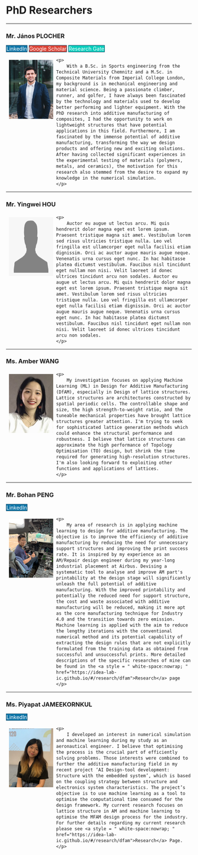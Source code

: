 <h1> PhD Researchers </h1>
<!-- Add icon library -->
<link rel="stylesheet" href="https://cdnjs.cloudflare.com/ajax/libs/font-awesome/4.7.0/css/font-awesome.min.css">
<hr>
<h3 id="janos"> Mr. János PLOCHER </h3>
<a href="https://www.linkedin.com/in/j%C3%A1nos-plocher-76ab60127/" style="text-decoration: none;" title="LinkedIn" class="btn btn-linkedin btn-lg" target = "_blank"><i class="fa fa-linkedin fa-fw"></i> LinkedIn</a>
<a href="https://scholar.google.com/citations?user=W8pi7-AAAAAJ&hl=de" style="text-decoration: none;" title="Google" class="Google" target = "_blank"><i class="fa fa-google fa-fw"></i> Google Scholar</a>
<a href="https://www.researchgate.net/profile/Janos-Plocher" style="text-decoration: none;" title="researchGate" class="researchGate" target = "_blank"> Research Gate</a>
<div class="square">
	<div>
		<img src="/../_profilePhotos/janos.jpg" width=120 height=160
				alt="János">
	</div>
	
	<p>
		With a B.Sc. in Sports engineering from the Technical University Chemnitz and a M.Sc. in Composite Materials from Imperial College London, my background is in mechanical engineering and material science. Being a passionate climber, runner, and golfer, I have always been fascinated by the technology and materials used to develop better performing and lighter equipment. With the PhD research into additive manufacturing of composites, I had the opportunity to work on lightweight structures that have potential applications in this field. Furthermore, I am fascinated by the immense potential of additive manufacturing, transforming the way we design products and offering new and exciting solutions. After having collected significant experiences in the experimental testing of materials (polymers, metals, and ceramics), the motivation for this research also stemmed from the desire to expand my knowledge in the numerical simulation. 
	</p>
</div>

<hr>
<h3 id="yingwei"> Mr. Yingwei HOU </h3>
<!-- <a href="#" style="text-decoration: none;" title="LinkedIn" class="btn btn-linkedin btn-lg" target = "_blank"><i class="fa fa-linkedin fa-fw"></i> LinkedIn</a> -->
<!-- <a href="#" style="text-decoration: none;" title="Twitter" class="twitter" target = "_blank"><i class="fa fa-twitter fa-fw"></i> Tweet</a> -->
<div class="square">
	<div>
		<img src="/../_profilePhotos/dummy1.png" width=120 height=160
				alt="Yingwei">
	</div>
	
	<p>
		Auctor eu augue ut lectus arcu. Mi quis hendrerit dolor magna eget est lorem ipsum. Praesent tristique magna sit amet. Vestibulum lorem sed risus ultricies tristique nulla. Leo vel fringilla est ullamcorper eget nulla facilisi etiam dignissim. Orci ac auctor augue mauris augue neque. Venenatis urna cursus eget nunc. In hac habitasse platea dictumst vestibulum. Faucibus nisl tincidunt eget nullam non nisi. Velit laoreet id donec ultrices tincidunt arcu non sodales. Auctor eu augue ut lectus arcu. Mi quis hendrerit dolor magna eget est lorem ipsum. Praesent tristique magna sit amet. Vestibulum lorem sed risus ultricies tristique nulla. Leo vel fringilla est ullamcorper eget nulla facilisi etiam dignissim. Orci ac auctor augue mauris augue neque. Venenatis urna cursus eget nunc. In hac habitasse platea dictumst vestibulum. Faucibus nisl tincidunt eget nullam non nisi. Velit laoreet id donec ultrices tincidunt arcu non sodales.
	</p>
</div>

<hr>
<h3 id="amber"> Ms. Amber WANG </h3>
<!-- <a href="#" style="text-decoration: none;" title="LinkedIn" class="btn btn-linkedin btn-lg" target = "_blank"><i class="fa fa-linkedin fa-fw"></i> LinkedIn</a> -->
<!-- <a href="#" style="text-decoration: none;" title="Twitter" class="twitter" target = "_blank"><i class="fa fa-twitter fa-fw"></i> Tweet</a> -->
<div class="square">
	<div>
		<img src="/../_profilePhotos/amber.jpg" width=120 height=160
				alt="Amber">
	</div>
	
	<p>
		My investigation focuses on applying Machine Learning (ML) in Design for Additive Manufacturing (DfAM), especially in Design of lattice structures. Lattice structures are architectures constructed by spatial periodic cells. The controllable shape and size, the high strength-to-weight ratio, and the tuneable mechanical properties have brought lattice structures greater attention. I'm trying to seek for sophisticated lattice generation methods which could enhance the structural performance and robustness. I believe that lattice structures can approximate the high performance of Topology Optimisation (TO) design, but shrink the time required for generating high-resolution structures. I'm also looking forward to exploiting other functions and applications of lattices.
	</p>
</div>

<hr>
<h3 id="bohan"> Mr. Bohan PENG </h3>
<a href="https://www.linkedin.com/in/bohan-peng-573724147?lipi=urn%3Ali%3Apage%3Ad_flagship3_profile_view_base_contact_details%3B%2BWE3htgqQReLi0wGtMulFQ%3D%3D" style="text-decoration: none;" title="LinkedIn" class="btn btn-linkedin btn-lg" target = "_blank"><i class="fa fa-linkedin fa-fw"></i> LinkedIn</a>
<div class="square">
	<div>
		<img src="/../_profilePhotos/bohan.jpg" width=120 height=160
				alt="Bohan" >
	</div>
	
	<p>
		My area of research is in applying machine learning to design for additive manufacturing. The objective is to improve the efficiency of additive manufacturing by reducing the need for unnecessary support structures and improving the print success rate. It is inspired by my experience as an AM/Repair design engineer during my year-long industrial placement at Airbus. Devising a systematic tool to analyse and improve AM part's printability at the design stage will significantly unleash the full potential of additive manufacturing. With the improved printability and potentially the reduced need for support structure, the cost and waste associated with additive manufacturing will be reduced, making it more apt as the core manufacturing technique for Industry 4.0 and the transition towards zero emission. Machine learning is applied with the aim to reduce the lengthy iterations with the conventional numerical method and its potential capability of extracting the design rules that are not explicitly formulated from the training data as obtained from successful and unsuccessful prints. More detailed descriptions of the specific researches of mine can be found in the <a style = " white-space:nowrap; " href="https://idea-lab-ic.github.io/#/research/dfam">Research</a> page
	</p>
</div>

<hr>
<h3 id="pat"> Ms. Piyapat JAMEEKORNKUL </h3>
<a href="https://th.linkedin.com/in/piyapat-jameekornkul-861670175" style="text-decoration: none;" title="LinkedIn" class="btn btn-linkedin btn-lg" target = "_blank"><i class="fa fa-linkedin fa-fw"></i> LinkedIn</a>
<!-- <a href="#" style="text-decoration: none;" title="Twitter" class="twitter" target = "_blank"><i class="fa fa-twitter fa-fw"></i> Tweet</a> -->
<div class="square">
	<div>
		<img src="/../_profilePhotos/pat.jpg" width=120 height=160
				alt="Pat">
	</div>
	
	<p>
		I developed an interest in numerical simulation and machine learning during my study as an aeronautical engineer. I believe that optimising the process is the crucial part of efficiently solving problems. Those interests were combined to further the additive manufacturing field in my recent project ‘AI Design-tool development: Structure with the embedded system’, which is based on the coupling strategy between structure and electronics system characteristics. The project’s objective is to use machine learning as a tool to optimise the computational time consumed for the design framework. My current research focuses on lattice structure in AM and machine learning to optimise the MFAM design process for the industry. For further details regarding my current research please see <a style = " white-space:nowrap; " href="https://idea-lab-ic.github.io/#/research/dfam">Research</a> Page. 
	</p>
</div>

<!-- --------------- TEMPLATE ----------------------- -->
<!-- <hr>
<h3> XXX </h3>
<a href="#" style="text-decoration: none;" title="LinkedIn" class="btn btn-linkedin btn-lg" target = "_blank"><i class="fa fa-linkedin fa-fw"></i> LinkedIn</a>
<a href="#" style="text-decoration: none;" title="Twitter" class="twitter" target = "_blank"><i class="fa fa-twitter fa-fw"></i> Tweet</a>
<div class="square">
	<div>
		<img src="/../_profilePhotos/dummy1.png" width=120 height=150
				alt="HoG1">
	</div>
	
	<p>
		Auctor eu augue ut lectus arcu. Mi quis hendrerit dolor magna eget est lorem ipsum. Praesent tristique magna sit amet. Vestibulum lorem sed risus ultricies tristique nulla. Leo vel fringilla est ullamcorper eget nulla facilisi etiam dignissim. Orci ac auctor augue mauris augue neque. Venenatis urna cursus eget nunc. In hac habitasse platea dictumst vestibulum. Faucibus nisl tincidunt eget nullam non nisi. Velit laoreet id donec ultrices tincidunt arcu non sodales. Auctor eu augue ut lectus arcu. Mi quis hendrerit dolor magna eget est lorem ipsum. Praesent tristique magna sit amet. Vestibulum lorem sed risus ultricies tristique nulla. Leo vel fringilla est ullamcorper eget nulla facilisi etiam dignissim. Orci ac auctor augue mauris augue neque. Venenatis urna cursus eget nunc. In hac habitasse platea dictumst vestibulum. Faucibus nisl tincidunt eget nullam non nisi. Velit laoreet id donec ultrices tincidunt arcu non sodales.
	</p>
</div> -->
<!-- -------------------------------------------------- -->



<style>
	body {
		margin: 0px;
		text-align: left;
	}

	img {
		float: left;
		margin: 8px;
	}
	p {
		padding-left: 5px;
		text-align: justify;
		font-size: 16px;
	}

   	.btn-linkedin {
		background: #0E76A8;
		border-radius: 0;
		color: #fff;
		border-width: 1px;
		border-style: solid;
		border-color: #084461;
	}
	.btn-linkedin:link, .btn-linkedin:visited {
	  	color: #fff;
	}
	.btn-linkedin:active, .btn-linkedin:hover {
		background: #0E76A8;
		color: #fff;
	}

    .twitter {
		background-color: #55acee;
		color: #fff;
		border-width: 1px;
		border-style: solid;
		border-color: #084461;
		border-radius: 0;
    }
    .twitter:link, .twitter:visited {
	  	color: #fff;
	}
	.twitter:active, .twitter:hover {
		background: #55acee;
		color: #fff;
	}
    .linkedin {
        background-color: #0077b5;
    }
	.Google{
		background-color: #DB4437;
		color: #fff;
		border-width: 1px;
		border-style: solid;
		border-color: #084461;
		border-radius: 0;
	}
	.Google:link, .Google:visited {
	  	color: #fff;
	}
	.Google:active, .Google:hover {
		background: #DB4437;
		color: #fff;
	}

	.researchGate{
		background-color: #0cb;
		color: #FFFFFF;
		border-width: 1px;
		border-style: solid;
		border-color: #084461;
		border-radius: 0;
	}
	.researchGate:link, .researchGate:visited {
	  	color: #FFFFFF;
	}
	.researchGate:active, .researchGate:hover {
		background: #0cb;
		color: #fff;
	}

	
</style>